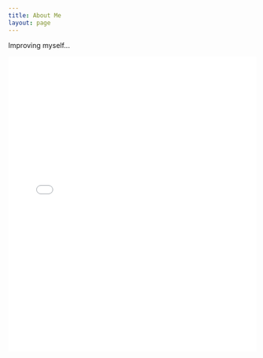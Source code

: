```yaml
---
title: About Me
layout: page
---
```


Improving myself...
<iframe src="{% documents/linear-backprop.pdf %}" style="width:100%; height:600px;" frameborder="0"></iframe>

